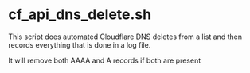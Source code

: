 # cf_api_dns_delete.sh

This script does automated Cloudflare DNS deletes from a list and then records everything that is done in a log file.

It will remove both AAAA and A records if both are present
